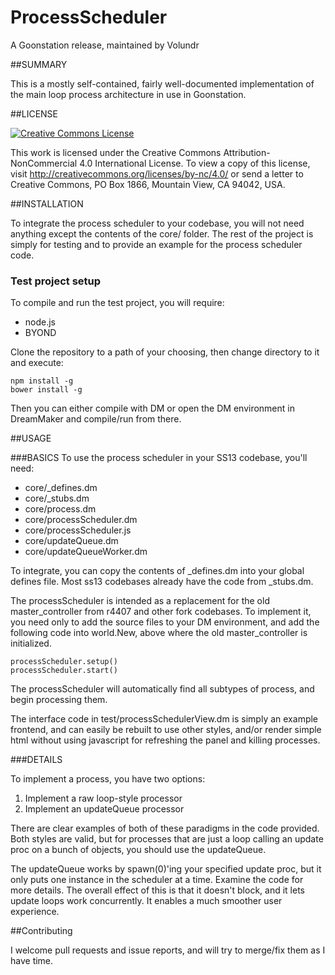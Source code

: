 ProcessScheduler
================
A Goonstation release, maintained by Volundr

##SUMMARY

This is a mostly self-contained, fairly well-documented implementation of the main loop process architecture in use in Goonstation.

##LICENSE

[![Creative Commons License](https://licensebuttons.net/l/by-nc/4.0/80x15.png)](http://creativecommons.org/licenses/by-nc/4.0/)

This work is licensed under the Creative Commons Attribution-NonCommercial 4.0 International License. To view a copy of this license, visit http://creativecommons.org/licenses/by-nc/4.0/ or send a letter to Creative Commons, PO Box 1866, Mountain View, CA 94042, USA.

##INSTALLATION

To integrate the process scheduler to your codebase, you will not need anything except the contents of the core/ folder. The rest of the project is simply for testing and to provide an example for the process scheduler code.

### Test project setup
To compile and run the test project, you will require:

- node.js
- BYOND

Clone the repository to a path of your choosing, then change directory to it and execute:

```
npm install -g
bower install -g
``` 

Then you can either compile with DM or open the DM environment in DreamMaker and compile/run from there.

##USAGE

###BASICS
To use the process scheduler in your SS13 codebase, you'll need:

- core/_defines.dm
- core/_stubs.dm
- core/process.dm
- core/processScheduler.dm
- core/processScheduler.js
- core/updateQueue.dm
- core/updateQueueWorker.dm

To integrate, you can copy the contents of _defines.dm into your global defines file. Most ss13 codebases already have the code from _stubs.dm. 

The processScheduler is intended as a replacement for the old master_controller from r4407 and other fork codebases. To implement it, you need only to add the source files to your DM environment, and add the following code into world.New, above where the old master_controller is initialized.

```
processScheduler.setup()
processScheduler.start()
```

The processScheduler will automatically find all subtypes of process, and begin processing them.

The interface code in test/processSchedulerView.dm is simply an example frontend, and can easily be rebuilt to use other styles, and/or render simple html without using javascript for refreshing the panel and killing processes.

###DETAILS

To implement a process, you have two options:

1. Implement a raw loop-style processor
2. Implement an updateQueue processor

There are clear examples of both of these paradigms in the code provided. Both styles are valid, but for processes that are just a loop calling an update proc on a bunch of objects, you should use the updateQueue.

The updateQueue works by spawn(0)'ing your specified update proc, but it only puts one instance in the scheduler at a time. Examine the code for more details. The overall effect of this is that it doesn't block, and it lets update loops work concurrently. It enables a much smoother user experience.

##Contributing

I welcome pull requests and issue reports, and will try to merge/fix them as I have time. 

